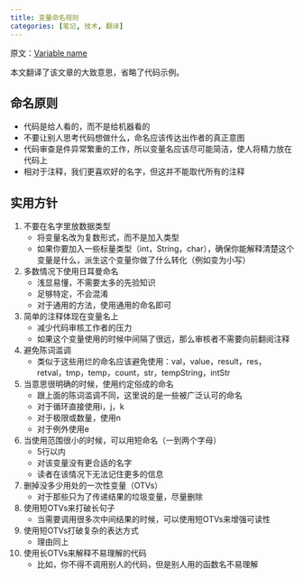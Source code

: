 ```yaml
---
title: 变量命名规则
categories: [笔记, 技术, 翻译]
---
```


原文：[Variable name](http://a-nickels-worth.blogspot.com/2016/04/a-guide-to-naming-variables.html?utm_source=wanqu.co&utm_campaign=Wanqu+Daily&utm_medium=email)

本文翻译了该文章的大致意思，省略了代码示例。

<!-- more -->

## 命名原则 ##
* 代码是给人看的，而不是给机器看的
* 不要让别人思考代码想做什么，命名应该传达出作者的真正意图
* 代码审查是件异常繁重的工作，所以变量名应该尽可能简洁，使人将精力放在代码上
* 相对于注释，我们更喜欢好的名字，但这并不能取代所有的注释

## 实用方针 ##
1. 不要在名字里放数据类型
    * 将变量名改为复数形式，而不是加入类型
    * 如果你要加入一些标量类型（int，String，char），确保你能解释清楚这个变量是什么，派生这个变量你做了什么转化（例如变为小写）
2. 多数情况下使用日耳曼命名
    * 浅显易懂，不需要太多的先验知识
    * 足够特定，不会混淆
    * 对于通用的方法，使用通用的命名即可
3. 简单的注释体现在变量名上
    * 减少代码审核工作者的压力
    * 如果这个变量使用的时候中间隔了很远，那么审核者不需要向前翻阅注释
4. 避免陈词滥调
    * 类似于这些用烂的命名应该避免使用：val，value，result，res，retval，tmp，temp，count，str，tempString，intStr
5. 当意思很明确的时候，使用约定俗成的命名
    * 跟上面的陈词滥调不同，这里说的是一些被广泛认可的命名
    * 对于循环直接使用i，j，k
    * 对于极限或数量，使用n
    * 对于例外使用e
6. 当使用范围很小的时候，可以用短命名（一到两个字母）
    * 5行以内
    * 对该变量没有更合适的名字
    * 读者在该情况下无法记住更多的信息
7. 删掉没多少用处的一次性变量（OTVs）
    * 对于那些只为了传递结果的垃圾变量，尽量删除
8. 使用短OTVs来打破长句子
    * 当需要调用很多次中间结果的时候，可以使用短OTVs来增强可读性
9. 使用短OTVs打破复杂的表达方式
    * 理由同上
10. 使用长OTVs来解释不易理解的代码
    * 比如，你不得不调用别人的代码，但是别人用的函数名不易理解

